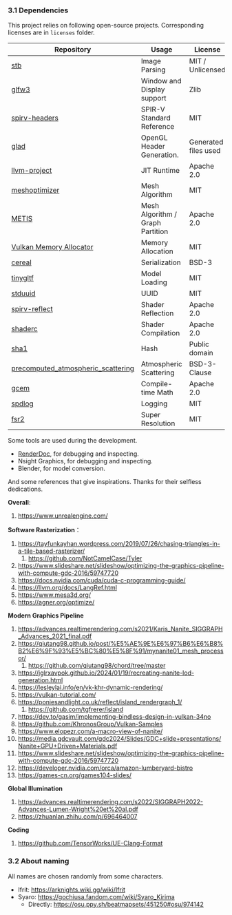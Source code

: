 
### 3.1 Dependencies

This project relies on following open-source projects. Corresponding licenses are in `licenses` folder.

| Repository                                                   | Usage                            | License              |
| ------------------------------------------------------------ | -------------------------------- | -------------------- |
| [stb](https://github.com/nothings/stb)                       | Image Parsing                    | MIT / Unlicensed     |
| [glfw3](https://github.com/glfw/glfw)                        | Window and Display support       | Zlib                 |
| [spirv-headers](https://github.com/KhronosGroup/SPIRV-Headers/) | SPIR-V Standard Reference        | MIT                  |
| [glad](https://github.com/Dav1dde/glad/)                     | OpenGL Header Generation.        | Generated files used |
| [llvm-project](https://github.com/llvm/llvm-project)         | JIT Runtime                      | Apache 2.0           |
| [meshoptimizer](https://github.com/zeux/meshoptimizer)       | Mesh Algorithm                   | MIT                  |
| [METIS](https://github.com/KarypisLab/METIS/)                | Mesh Algorithm / Graph Partition | Apache 2.0           |
| [Vulkan Memory Allocator](https://github.com/GPUOpen-LibrariesAndSDKs/VulkanMemoryAllocator) | Memory Allocation                | MIT                  |
| [cereal](https://github.com/USCiLab/cereal)                  | Serialization                    | BSD-3                |
| [tinygltf](https://github.com/syoyo/tinygltf/tree/release)   | Model Loading                    | MIT                  |
| [stduuid](https://github.com/mariusbancila/stduuid)          | UUID                             | MIT                  |
| [spirv-reflect](https://github.com/KhronosGroup/SPIRV-Reflect) | Shader Reflection                | Apache 2.0           |
| [shaderc](https://github.com/google/shaderc?tab=License-1-ov-file#readme) | Shader Compilation               | Apache 2.0           |
| [sha1](https://github.com/vog/sha1)                          | Hash                             | Public domain        |
| [precomputed_atmospheric_scattering](https://github.com/ebruneton/precomputed_atmospheric_scattering) | Atmospheric Scattering           | BSD-3-Clause         |
| [gcem](https://github.com/kthohr/gcem)                       | Compile-time Math                | Apache 2.0           |
| [spdlog](https://github.com/gabime/spdlog.git)               | Logging                          | MIT                  |
| [fsr2](https://github.com/GPUOpen-Effects/FidelityFX-FSR2)   | Super Resolution                 | MIT                  |



Some tools are used during the development.

- [RenderDoc](https://renderdoc.org/), for debugging and inspecting.
- Nsight Graphics, for debugging and inspecting.
- Blender, for model conversion.



And some references that give inspirations. Thanks for their selfless dedications.

**Overall**:
1. https://www.unrealengine.com/

**Software Rasterization**：

1. https://tayfunkayhan.wordpress.com/2019/07/26/chasing-triangles-in-a-tile-based-rasterizer/
   1. https://github.com/NotCamelCase/Tyler
2. https://www.slideshare.net/slideshow/optimizing-the-graphics-pipeline-with-compute-gdc-2016/59747720
3. https://docs.nvidia.com/cuda/cuda-c-programming-guide/
4. https://llvm.org/docs/LangRef.html
5. https://www.mesa3d.org/
6. https://agner.org/optimize/

**Modern Graphics Pipeline**

1. https://advances.realtimerendering.com/s2021/Karis_Nanite_SIGGRAPH_Advances_2021_final.pdf
2. https://qiutang98.github.io/post/%E5%AE%9E%E6%97%B6%E6%B8%B2%E6%9F%93%E5%BC%80%E5%8F%91/mynanite01_mesh_processor/
   1. https://github.com/qiutang98/chord/tree/master
3. https://jglrxavpok.github.io/2024/01/19/recreating-nanite-lod-generation.html
4. https://lesleylai.info/en/vk-khr-dynamic-rendering/
5. https://vulkan-tutorial.com/
6. https://poniesandlight.co.uk/reflect/island_rendergraph_1/
   1. https://github.com/tgfrerer/island
7. https://dev.to/gasim/implementing-bindless-design-in-vulkan-34no
8. https://github.com/KhronosGroup/Vulkan-Samples
9. https://www.elopezr.com/a-macro-view-of-nanite/
10. https://media.gdcvault.com/gdc2024/Slides/GDC+slide+presentations/Nanite+GPU+Driven+Materials.pdf
11. https://www.slideshare.net/slideshow/optimizing-the-graphics-pipeline-with-compute-gdc-2016/59747720
12. https://developer.nvidia.com/orca/amazon-lumberyard-bistro
13. https://games-cn.org/games104-slides/

**Global Illumination**
1. https://advances.realtimerendering.com/s2022/SIGGRAPH2022-Advances-Lumen-Wright%20et%20al.pdf
2. https://zhuanlan.zhihu.com/p/696464007

**Coding**
1. https://github.com/TensorWorks/UE-Clang-Format


### 3.2 About naming
All names are chosen randomly from some characters.

- Ifrit: https://arknights.wiki.gg/wiki/Ifrit
- Syaro: https://gochiusa.fandom.com/wiki/Syaro_Kirima
  - Directly: https://osu.ppy.sh/beatmapsets/451250#osu/974142
